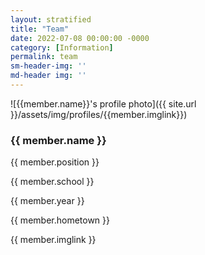 ```yaml
---
layout: stratified
title: "Team"
date: 2022-07-08 00:00:00 -0000
category: [Information]
permalink: team
sm-header-img: ''
md-header img: ''
---
```




![{{member.name}}'s profile photo]({{ site.url }}/assets/img/profiles/{{member.imglink}})

### {{ member.name }}

{{ member.position }}

{{ member.school }}

{{ member.year }}

{{ member.hometown }}

{{ member.imglink }}
